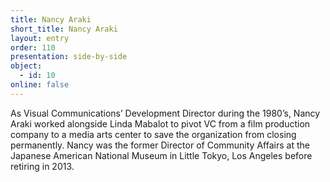 ```yaml
---
title: Nancy Araki
short_title: Nancy Araki
layout: entry
order: 110
presentation: side-by-side
object:
  - id: 10
online: false
---
```


As Visual Communications’ Development Director during the 1980’s, Nancy Araki worked alongside Linda Mabalot to pivot VC from a film production company to a media arts center to save the organization from closing permanently. Nancy was the former Director of Community Affairs at the Japanese American National Museum in Little Tokyo, Los Angeles before retiring in 2013. 

